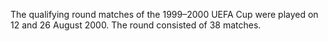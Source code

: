 The qualifying round matches of the 1999–2000 UEFA Cup were played on 12 and 26 August 2000. The round consisted of 38 matches.
